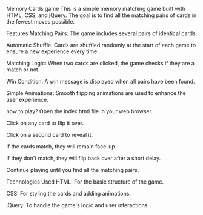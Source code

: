 Memory Cards game
This is a simple memory matching game built with HTML, CSS, and jQuery. The goal is to find all the matching pairs of cards in the fewest moves possible.

Features
Matching Pairs: The game includes several pairs of identical cards.

Automatic Shuffle: Cards are shuffled randomly at the start of each game to ensure a new experience every time.

Matching Logic: When two cards are clicked, the game checks if they are a match or not.

Win Condition: A win message is displayed when all pairs have been found.

Simple Animations: Smooth flipping animations are used to enhance the user experience.

how to play?
Open the index.html file in your web browser.

Click on any card to flip it over.

Click on a second card to reveal it.

If the cards match, they will remain face-up.

If they don't match, they will flip back over after a short delay.

Continue playing until you find all the matching pairs.

Technologies Used
HTML: For the basic structure of the game.

CSS: For styling the cards and adding animations.

jQuery: To handle the game's logic and user interactions.

